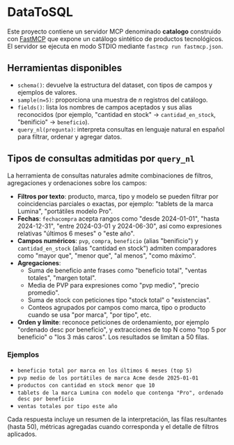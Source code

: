 # DataToSQL

Este proyecto contiene un servidor MCP denominado **catalogo** construido con [FastMCP](https://gofastmcp.com/) que expone un catálogo sintético de productos tecnológicos. El servidor se ejecuta en modo STDIO mediante `fastmcp run fastmcp.json`.

## Herramientas disponibles

- `schema()`: devuelve la estructura del dataset, con tipos de campos y ejemplos de valores.
- `sample(n=5)`: proporciona una muestra de *n* registros del catálogo.
- `fields()`: lista los nombres de campos aceptados y sus alias reconocidos (por ejemplo, "cantidad en stock" → `cantidad_en_stock`, "benificio" → `beneficio`).
- `query_nl(pregunta)`: interpreta consultas en lenguaje natural en español para filtrar, ordenar y agregar datos.

## Tipos de consultas admitidas por `query_nl`

La herramienta de consultas naturales admite combinaciones de filtros, agregaciones y ordenaciones sobre los campos:

- **Filtros por texto**: producto, marca, tipo y modelo se pueden filtrar por coincidencias parciales o exactas, por ejemplo: "tablets de la marca Lumina", "portátiles modelo Pro".
- **Fechas**: `fechacompra` acepta rangos como "desde 2024-01-01", "hasta 2024-12-31", "entre 2024-03-01 y 2024-06-30", así como expresiones relativas "últimos 6 meses" o "este año".
- **Campos numéricos**: `pvp`, `compra`, `beneficio` (alias "benificio") y `cantidad_en_stock` (alias "cantidad en stock") admiten comparadores como "mayor que", "menor que", "al menos", "como máximo".
- **Agregaciones**:
  - Suma de beneficio ante frases como "beneficio total", "ventas totales", "margen total".
  - Media de PVP para expresiones como "pvp medio", "precio promedio".
  - Suma de stock con peticiones tipo "stock total" o "existencias".
  - Conteos agrupados por campos como marca, tipo o producto cuando se usa "por marca", "por tipo", etc.
- **Orden y límite**: reconoce peticiones de ordenamiento, por ejemplo "ordenado desc por beneficio", y extracciones de top N como "top 5 por beneficio" o "los 3 más caros". Los resultados se limitan a 50 filas.

### Ejemplos

- `beneficio total por marca en los últimos 6 meses (top 5)`
- `pvp medio de los portátiles de marca Acme desde 2025-01-01`
- `productos con cantidad en stock menor que 10`
- `tablets de la marca Lumina con modelo que contenga "Pro", ordenado desc por beneficio`
- `ventas totales por tipo este año`

Cada respuesta incluye un resumen de la interpretación, las filas resultantes (hasta 50), métricas agregadas cuando corresponda y el detalle de filtros aplicados.
